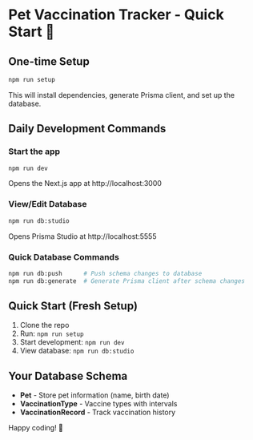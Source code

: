 # Pet Vaccination Tracker - Quick Start 🐾

## One-time Setup
```bash
npm run setup
```
This will install dependencies, generate Prisma client, and set up the database.

## Daily Development Commands

### Start the app
```bash
npm run dev
```
Opens the Next.js app at http://localhost:3000

### View/Edit Database
```bash
npm run db:studio
```
Opens Prisma Studio at http://localhost:5555

### Quick Database Commands
```bash
npm run db:push      # Push schema changes to database
npm run db:generate  # Generate Prisma client after schema changes
```

## Quick Start (Fresh Setup)
1. Clone the repo
2. Run: `npm run setup`
3. Start development: `npm run dev`
4. View database: `npm run db:studio`

## Your Database Schema
- **Pet** - Store pet information (name, birth date)
- **VaccinationType** - Vaccine types with intervals
- **VaccinationRecord** - Track vaccination history

Happy coding! 🚀
